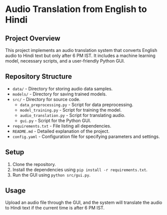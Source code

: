 # Audio Translation from English to Hindi

## Project Overview

This project implements an audio translation system that converts English audio to Hindi text but only after 6 PM IST. It includes a machine learning model, necessary scripts, and a user-friendly Python GUI.

## Repository Structure

- `data/` - Directory for storing audio data samples.
- `models/` - Directory for saving trained models.
- `src/` - Directory for source code.
  - `data_preprocessing.py` - Script for data preprocessing.
  - `model_training.py` - Script for training the model.
  - `audio_translation.py` - Script for translating audio.
  - `gui.py` - Script for the Python GUI.
- `requirements.txt` - File listing all dependencies.
- `README.md` - Detailed explanation of the project.
- `config.yaml` - Configuration file for specifying parameters and settings.

## Setup

1. Clone the repository.
2. Install the dependencies using `pip install -r requirements.txt`.
3. Run the GUI using `python src/gui.py`.

## Usage

Upload an audio file through the GUI, and the system will translate the audio to Hindi text if the current time is after 6 PM IST.
